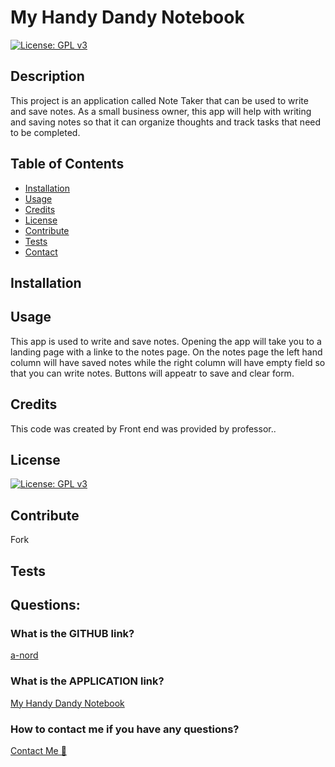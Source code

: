 # My Handy Dandy Notebook
  [![License: GPL v3](https://img.shields.io/badge/License-MIT-pink)](https://choosealicense.com/licenses/mit/)

  ## Description
  This project is an application called Note Taker that can be used to write and save notes.  As a small business owner, this app will help with writing and saving notes so that it can organize thoughts and track tasks that need to be completed.
    
  ## Table of Contents 
  
  - [Installation](#installation)
  - [Usage](#usage)
  - [Credits](#credits)
  - [License](#license)
  - [Contribute](#contribute)
  - [Tests](#tests)
  - [Contact](#questions)

  ## Installation  
  
  
  ## Usage  
  This app is used to write and save notes.  Opening the app will take you to a landing page with a linke to the notes page.  On the notes page the left hand column will have saved notes while the right column will have empty field so that you can write notes.  Buttons will appeatr to save and clear form. 

  ## Credits
  This code was created by Front end was provided by professor..
    
  ## License
  [![License: GPL v3](https://img.shields.io/badge/License-MIT-pink)](https://choosealicense.com/licenses/mit/)

  ## Contribute
  
  Fork
  
  ## Tests
  
  

  ## Questions:
  ### What is the GITHUB link?
  [a-nord](https://github.com/a-nord/The_Notebook)
  ### What is the APPLICATION link?
  [My Handy Dandy Notebook](https://a-nord.github.io/The_Notebook/)
  ### How to contact me if you have any questions?
  [Contact Me 📧](mailto:anord99@yahoo.com)